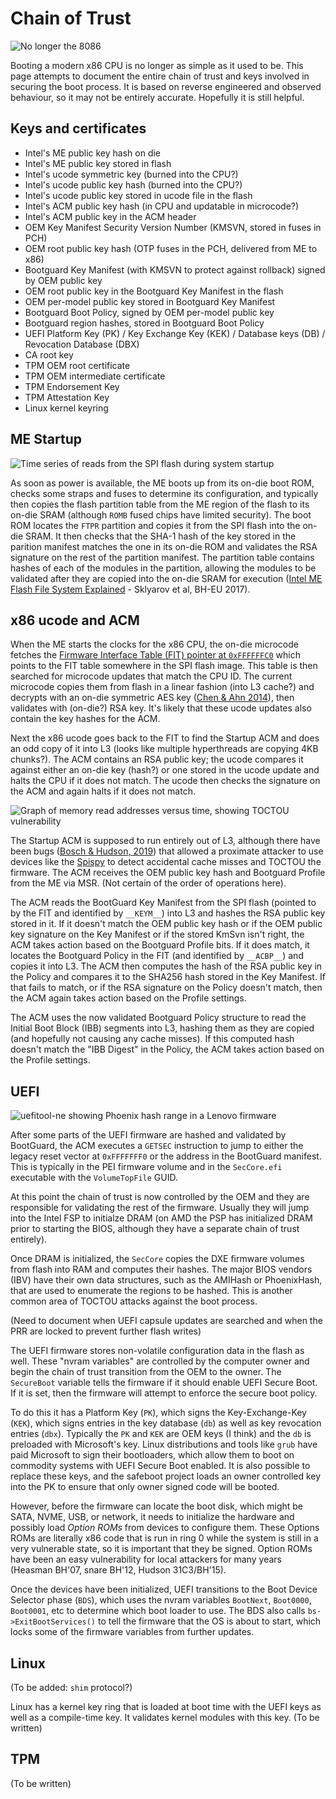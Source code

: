 # Chain of Trust
![No longer the 8086](images/not-8086.jpg)

Booting a modern x86 CPU is no longer as simple as it used to be.
This page attempts to document the entire chain of trust and
keys involved in securing the boot process.  It is based on reverse
engineered and observed behaviour, so it may not be entirely accurate.
Hopefully it is still helpful.

## Keys and certificates

* Intel's ME public key hash on die
* Intel's ME public key stored in flash
* Intel's ucode symmetric key (burned into the CPU?)
* Intel's ucode public key hash (burned into the CPU?)
* Intel's ucode public key stored in ucode file in the flash
* Intel's ACM public key hash (in CPU and updatable in microcode?)
* Intel's ACM public key in the ACM header
* OEM Key Manifest Security Version Number (KMSVN, stored in fuses in PCH)
* OEM root public key hash (OTP fuses in the PCH, delivered from ME to x86)
* Bootguard Key Manifest (with KMSVN to protect against rollback) signed by OEM public key 
* OEM root public key in the Bootguard Key Manifest in the flash
* OEM per-model public key stored in Bootguard Key Manifest
* Bootguard Boot Policy, signed by OEM per-model public key
* Bootguard region hashes, stored in Bootguard Boot Policy
* UEFI Platform Key (PK) / Key Exchange Key (KEK) / Database keys (DB) / Revocation Database (DBX)
* CA root key
* TPM OEM root certificate
* TPM OEM intermediate certificate
* TPM Endorsement Key
* TPM Attestation Key
* Linux kernel keyring

## ME Startup
![Time series of reads from the SPI flash during system startup](images/boot-reads.jpg)

As soon as power is available, the ME boots up from its on-die boot
ROM, checks some straps and fuses to determine its configuration,
and typically then copies the flash partition table from the ME
region of the flash to its on-die SRAM (although `ROMB` fused
chips have limited security). The boot ROM locates the `FTPR`
partition and copies it from the SPI flash into the on-die SRAM. It then
checks that the SHA-1 hash of the key stored in the parition manifest
matches the one in its on-die ROM and validates the RSA signature
on the rest of the partition manifest. The partition table contains
hashes of each of the modules in the partition, allowing the modules
to be validated after they are copied into the on-die SRAM for execution
([Intel ME Flash File System Explained](https://www.blackhat.com/docs/eu-17/materials/eu-17-Sklyarov-Intel-ME-Flash-File-System-Explained.pdf) - Sklyarov et al, BH-EU 2017).

## x86 ucode and ACM

When the ME starts the clocks for the x86 CPU, the on-die microcode fetches the
[Firmware Interface Table (FIT) pointer at `0xFFFFFFC0`](https://github.com/tianocore/edk2-platforms/blob/a89235068ee957828bdb7f1ea3d2fde2546d666a/Silicon/Intel/IntelSiliconPkg/Include/IndustryStandard/FirmwareInterfaceTable.h)
 which points to the FIT table somewhere in the
SPI flash image. This table is then searched for microcode updates that
match the CPU ID. The current microcode copies them from flash in a
linear fashion (into L3 cache?) and decrypts with an on-die symmetric
AES key ([Chen & Ahn 2014](https://www.dcddcc.com/docs/2014_paper_microcode.pdf)),
then validates with (on-die?) RSA key. It's likely that
these ucode updates also contain the key hashes for the ACM.

Next the x86 ucode goes back to the FIT to find the Startup ACM and does
an odd copy of it into L3 (looks like multiple hyperthreads are copying
4KB chunks?). The ACM contains an RSA public key; the ucode compares it
against either an on-die key (hash?) or one stored in the ucode update and
halts the CPU if it does not match. The ucode then checks the signature
on the ACM and again halts if it does not match.

![Graph of memory read addresses versus time, showing TOCTOU vulnerability](images/toctou.jpg)

The Startup ACM is supposed to run entirely out of L3, although there
have been bugs ([Bosch & Hudson, 2019](https://trmm.net/TOCTOU))
that allowed a proximate attacker to use devices like the
[Spispy](https://trmm.net/Spispy)
to detect accidental cache misses and TOCTOU the firmware. The ACM
receives the OEM public key hash and Bootguard Profile from the ME via
MSR. (Not certain of the order of operations here).

The ACM reads the BootGuard Key Manifest from the SPI flash (pointed to
by the FIT and identified by `__KEYM__`) into L3 and hashes the
RSA public key stored in it. If it doesn't match the OEM public key hash
or if the OEM public key signature on the Key Manifest or if the stored
KmSvn isn't right, the ACM takes action based on the Bootguard Profile
bits. If it does match, it locates the Bootguard Policy in the FIT (and
identified by `__ACBP__`) and copies it into L3. The ACM then
computes the hash of the RSA public key in the Policy and compares it
to the SHA256 hash stored in the Key Manifest. If that fails to match,
or if the RSA signature on the Policy doesn't match, then the ACM again
takes action based on the Profile settings.

The ACM uses the now validated Bootguard Policy structure to read the
Initial Boot Block (IBB) segments into L3, hashing them as they are
copied (and hopefully not causing any cache misses). If this computed
hash doesn't match the "IBB Digest" in the Policy, the ACM takes action
based on the Profile settings.

## UEFI

![uefitool-ne showing Phoenix hash range in a Lenovo firmware](images/uefitool.png)

After some parts of the UEFI firmware are hashed and validated by
BootGuard, the ACM executes a `GETSEC` instruction to jump to either
the legacy reset vector at `0xFFFFFFF0` or the address in the BootGuard
manifest.  This is typically in the PEI firmware volume and in the
`SecCore.efi` executable with the `VolumeTopFile` GUID.

At this point the chain of trust is now controlled by the OEM and
they are responsible for validating the rest of the firmware.  Usually
they will jump into the Intel FSP to initialze DRAM (on AMD the PSP
has initialized DRAM prior to starting the BIOS, although they have
a separate chain of trust entirely).

Once DRAM is initialized, the `SecCore` copies the DXE firmware volumes
from flash into RAM and computes their hashes.  The major BIOS vendors (IBV)
have their own data structures, such as the AMIHash or PhoenixHash, that
are used to enumerate the regions to be hashed.  This is another common
area of TOCTOU attacks against the boot process.

(Need to document when UEFI capsule updates are searched and when the PRR
are locked to prevent further flash writes)

The UEFI firmware stores non-volatile configuration data in the flash as well.
These "nvram variables" are controlled by the computer owner and begin the
chain of trust transition from the OEM to the owner.  The `SecureBoot` variable
tells the firmware if it should enable UEFI Secure Boot.  If it is set, then
the firmware will attempt to enforce the secure boot policy.

To do this it has a Platform Key (`PK`), which signs the Key-Exchange-Key
(`KEK`), which signs entries in the key database (`db`) as well as
key revocation entries (`dbx`).  Typically the `PK` and `KEK` are
OEM keys (I think) and the `db` is preloaded with Microsoft's key.
Linux distributions and tools like `grub` have paid Microsoft to sign
their bootloaders, which allow them to boot on commodity systems with
UEFI Secure Boot enabled. It is also possible to replace these keys,
and the safeboot project loads an owner controlled key into the PK to
ensure that only owner signed code will be booted.

However, before the firmware can locate the boot disk, which might be
SATA, NVME, USB, or network, it needs to initialize the hardware and
possibly load _Option ROMs_ from devices to configure them.  These Options
ROMs are literally x86 code that is run in ring 0 while the system is
still in a very vulnerable state, so it is important that they be signed.
Option ROMs have been an easy vulnerability for local attackers for many
years (Heasman BH'07, snare BH'12, Hudson 31C3/BH'15).

Once the devices have been initialized, UEFI transitions to the Boot Device Selector
phase (`BDS`), which uses the nvram variables `BootNext`, `Boot0000`, `Boot0001`,
etc to determine which boot loader to use.  The BDS also calls `bs->ExitBootServices()`
to tell the firmware that the OS is about to start, which locks some of the firmware
variables from further updates.

## Linux

(To be added: `shim` protocol?)

Linux has a kernel key ring that is loaded at boot time with the UEFI keys as well
as a compile-time key.  It validates kernel modules with this key.  (To be written)

## TPM

(To be written)
